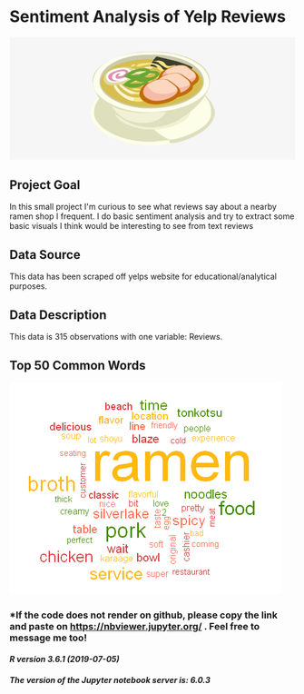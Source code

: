 # Sentiment Analysis of Yelp Reviews

![](pictures/106-1066301_yakibuta-ramen-ramen-cartoon-transparent.png)

## Project Goal
In this small project I'm curious to see what reviews say about a nearby ramen shop I frequent. I do basic sentiment analysis and try to extract some basic visuals I think would be interesting to see from text reviews

## Data Source
This data has been scraped off yelps website for educational/analytical purposes.

## Data Description
This data is 315 observations with one variable: Reviews.



##              Top 50 Common Words

![](pictures/Silverlake%20Wordcloud.PNG)

### *If the code does not render on github, please copy the link and paste on https://nbviewer.jupyter.org/ . Feel free to message me too!
#### _R version 3.6.1 (2019-07-05)_ 
#### _The version of the Jupyter notebook server is: 6.0.3_
